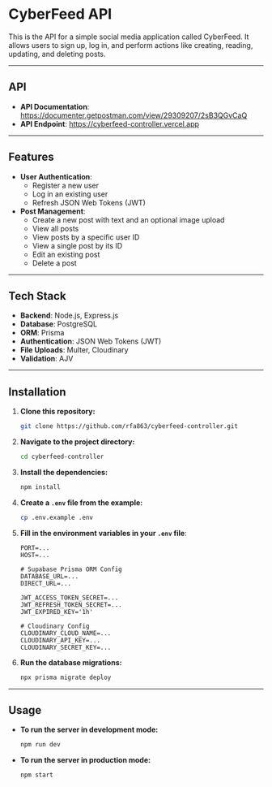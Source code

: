 # CyberFeed API

This is the API for a simple social media application called CyberFeed. It allows users to sign up, log in, and perform actions like creating, reading, updating, and deleting posts.

---
## API

* **API Documentation**: https://documenter.getpostman.com/view/29309207/2sB3QGvCaQ
* **API Endpoint**: https://cyberfeed-controller.vercel.app

---
## Features

* **User Authentication**:
    * Register a new user
    * Log in an existing user
    * Refresh JSON Web Tokens (JWT)
* **Post Management**:
    * Create a new post with text and an optional image upload
    * View all posts
    * View posts by a specific user ID
    * View a single post by its ID
    * Edit an existing post
    * Delete a post

---

## Tech Stack

* **Backend**: Node.js, Express.js
* **Database**: PostgreSQL
* **ORM**: Prisma
* **Authentication**: JSON Web Tokens (JWT)
* **File Uploads**: Multer, Cloudinary
* **Validation**: AJV

---

## Installation

1.  **Clone this repository:**

    ```bash
    git clone https://github.com/rfa863/cyberfeed-controller.git
    ```

2.  **Navigate to the project directory:**

    ```bash
    cd cyberfeed-controller
    ```

3.  **Install the dependencies:**

    ```bash
    npm install
    ```

4.  **Create a `.env` file from the example:**

    ```bash
    cp .env.example .env
    ```

5.  **Fill in the environment variables in your `.env` file**:

    ```
    PORT=...
    HOST=...
    
    # Supabase Prisma ORM Config
    DATABASE_URL=...
    DIRECT_URL=...
  
    JWT_ACCESS_TOKEN_SECRET=...
    JWT_REFRESH_TOKEN_SECRET=...
    JWT_EXPIRED_KEY='1h'

    # Cloudinary Config
    CLOUDINARY_CLOUD_NAME=...
    CLOUDINARY_API_KEY=...
    CLOUDINARY_SECRET_KEY=...
    ```

6.  **Run the database migrations:**

    ```bash
    npx prisma migrate deploy
    ```

---

## Usage

* **To run the server in development mode:**

    ```bash
    npm run dev
    ```

* **To run the server in production mode:**

    ```bash
    npm start
    ```
